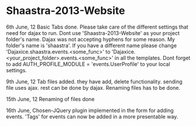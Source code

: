 Shaastra-2013-Website
=====================
6th June, 12
Basic Tabs done. 
Please take care of the different settings that need for dajax to run.
Dont use 'Shaastra-2013-Website' as your project folder's name. Dajax was not accepting hyphens for some reason. My folder's name is 'shaastra'.
If you have a different name please change 'Dajaxice.shaastra.events.<some_func>' to 'Dajaxice.<your_project_folder>.events.<some_func>' in all the templates. 
Dont forget to add AUTH_PROFILE_MODULE = 'events.UserProfile' to your local settings.

9th June, 12
Tab files added. they have add, delete functionality.
sending file uses ajax. rest can be done by dajax.
Renaming files has to be done.

15th June, 12 Renaming of files done

16th June, Chosen-JQuery plugin implemented in the form for adding events. 'Tags' for events can now be added in a more presentable way. 

